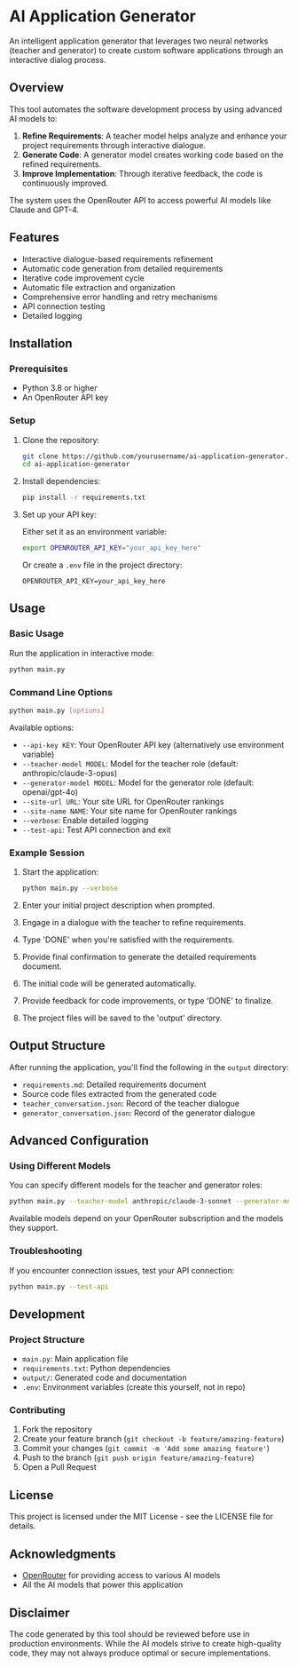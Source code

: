# AI Application Generator

An intelligent application generator that leverages two neural networks (teacher and generator) to create custom software applications through an interactive dialog process.

## Overview

This tool automates the software development process by using advanced AI models to:

1. **Refine Requirements**: A teacher model helps analyze and enhance your project requirements through interactive dialogue.
2. **Generate Code**: A generator model creates working code based on the refined requirements.
3. **Improve Implementation**: Through iterative feedback, the code is continuously improved.

The system uses the OpenRouter API to access powerful AI models like Claude and GPT-4.

## Features

- Interactive dialogue-based requirements refinement
- Automatic code generation from detailed requirements
- Iterative code improvement cycle
- Automatic file extraction and organization
- Comprehensive error handling and retry mechanisms
- API connection testing
- Detailed logging

## Installation

### Prerequisites

- Python 3.8 or higher
- An OpenRouter API key

### Setup

1. Clone the repository:
   ```bash
   git clone https://github.com/yourusername/ai-application-generator.git
   cd ai-application-generator
   ```

2. Install dependencies:
   ```bash
   pip install -r requirements.txt
   ```

3. Set up your API key:
   
   Either set it as an environment variable:
   ```bash
   export OPENROUTER_API_KEY="your_api_key_here"
   ```
   
   Or create a `.env` file in the project directory:
   ```
   OPENROUTER_API_KEY=your_api_key_here
   ```

## Usage

### Basic Usage

Run the application in interactive mode:

```bash
python main.py
```

### Command Line Options

```bash
python main.py [options]
```

Available options:
- `--api-key KEY`: Your OpenRouter API key (alternatively use environment variable)
- `--teacher-model MODEL`: Model for the teacher role (default: anthropic/claude-3-opus)
- `--generator-model MODEL`: Model for the generator role (default: openai/gpt-4o)
- `--site-url URL`: Your site URL for OpenRouter rankings
- `--site-name NAME`: Your site name for OpenRouter rankings
- `--verbose`: Enable detailed logging
- `--test-api`: Test API connection and exit

### Example Session

1. Start the application:
   ```bash
   python main.py --verbose
   ```

2. Enter your initial project description when prompted.

3. Engage in a dialogue with the teacher to refine requirements.

4. Type 'DONE' when you're satisfied with the requirements.

5. Provide final confirmation to generate the detailed requirements document.

6. The initial code will be generated automatically.

7. Provide feedback for code improvements, or type 'DONE' to finalize.

8. The project files will be saved to the 'output' directory.

## Output Structure

After running the application, you'll find the following in the `output` directory:

- `requirements.md`: Detailed requirements document
- Source code files extracted from the generated code
- `teacher_conversation.json`: Record of the teacher dialogue
- `generator_conversation.json`: Record of the generator dialogue

## Advanced Configuration

### Using Different Models

You can specify different models for the teacher and generator roles:

```bash
python main.py --teacher-model anthropic/claude-3-sonnet --generator-model openai/gpt-4-turbo
```

Available models depend on your OpenRouter subscription and the models they support.

### Troubleshooting

If you encounter connection issues, test your API connection:

```bash
python main.py --test-api
```

## Development

### Project Structure

- `main.py`: Main application file
- `requirements.txt`: Python dependencies
- `output/`: Generated code and documentation
- `.env`: Environment variables (create this yourself, not in repo)

### Contributing

1. Fork the repository
2. Create your feature branch (`git checkout -b feature/amazing-feature`)
3. Commit your changes (`git commit -m 'Add some amazing feature'`)
4. Push to the branch (`git push origin feature/amazing-feature`)
5. Open a Pull Request

## License

This project is licensed under the MIT License - see the LICENSE file for details.

## Acknowledgments

- [OpenRouter](https://openrouter.ai/) for providing access to various AI models
- All the AI models that power this application

## Disclaimer

The code generated by this tool should be reviewed before use in production environments. While the AI models strive to create high-quality code, they may not always produce optimal or secure implementations.